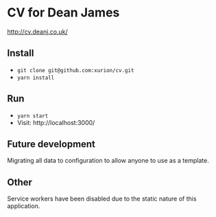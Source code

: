 # CV for Dean James

http://cv.deanj.co.uk/

## Install

* `git clone git@github.com:xurion/cv.git`
* `yarn install`

## Run

* `yarn start`
* Visit: http://localhost:3000/

## Future development

Migrating all data to configuration to allow anyone to use as a template.

## Other

Service workers have been disabled due to the static nature of this application.
